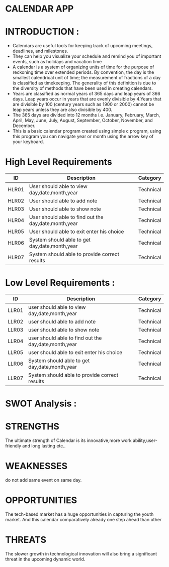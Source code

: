 # CALENDAR APP


INTRODUCTION :
==============

* Calendars are useful tools for keeping track of upcoming meetings, deadlines, and milestones. 
* They can help you visualize your schedule and remind you of important events, such as holidays and vacation time
* A calendar is a system of organizing units of time for the purpose of reckoning time over extended periods. By convention, the day is the smallest calendrical unit of time; the   measurement of fractions of a day is classified as timekeeping. The generality of this definition is due to the diversity of methods that have been used in creating calendars.
* Years are classified as normal years of 365 days and leap years of 366 days. Leap years occur in years that are evenly divisible by 4.Years that are divisible by 100 (century     years such as 1900 or 2000) cannot be leap years unless they are also divisible by 400.
* The 365 days are divided into 12 months i.e. January, February, March, April, May, June, July, August, September, October, November, and December.
* This is a basic calendar program created using simple c program, using this program you can navigate year or month using the arrow key of your keyboard.


High Level Requirements
=======================
| ID    | Description | Category  | 
| -------|------------|-----------|
| HLR01 | User should able to view day,date,month,year  | Technical  |
| HLR02 | User should able to add note  | Technical  |  
| HLR03 | User should able to show note | Technical  | 
| HLR04 | User should able to find out the day,date,month,year  | Technical  | 
| HLR05 | User should able to exit enter his choice | Technical  |
| HLR06 | System should able to get day,date,month,year | Technical  | 
| HLR07 | System should able to provide correct results | Technical  |


Low Level Requirements :
=======================
| ID    | Description | Category  |
| ------| ----------- |-----------| 
| LLR01 | user should able to view day,date,month,year  | Technical  |
| LLR02 | user should able to add note  | Technical  |  
| LLR03 | user should able to show note | Technical  | 
| LLR04 | user should able to find out the day,date,month,year  | Technical  | 
| LLR05 | user should able to exit enter his choice | Technical  |
| LLR06 | System should able to get day,date,month,year | Technical  | 
| LLR07 | System should able to provide correct results | Technical  |





SWOT Analysis :
=============

STRENGTHS
===========
The ultimate strength of Calendar is its innovative,more work ability,user-friendly and long lasting etc..

WEAKNESSES
===========
do not add same event on same day.

OPPORTUNITIES
==============
The tech-based market has a huge opportunities in capturing the youth market. And this calendar comparatively already one step ahead than other

THREATS
============
The slower growth in technological innovation will also bring a significant threat in the upcoming dynamic world.
